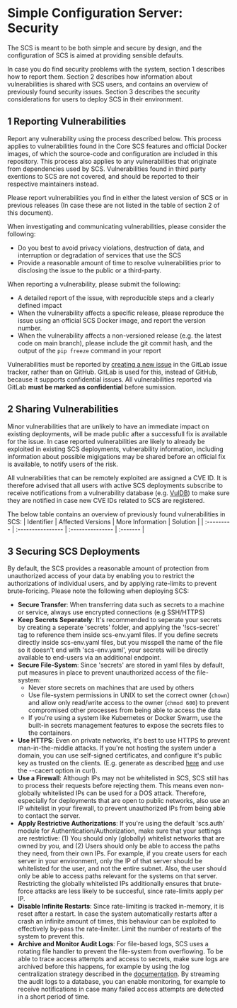 # Simple Configuration Server: Security
The SCS is meant to be both simple and secure by design, and the configuration
of SCS is aimed at providing sensible defaults.

In case you do find security problems with the system, section 1 describes
how to report them. Section 2 describes how information about
vulnerabilities is shared with SCS users, and contains an overview of
previously found security issues. Section 3 describes the security
considerations for users to deploy SCS in their environment.

## 1 Reporting Vulnerabilities
Report any vulnerability using the process described below. This process
applies to vulnerabilities found in the Core SCS features and official Docker
images, of which the source-code and configuration are included in this
repository. This process also applies to any vulnerabilities that originate
from dependencies used by SCS. Vulnerabilities found in third party
exentions to SCS are not covered, and should be reported to their respective
maintainers instead.

Please report vulnerabilities you find in either the latest version of SCS
or in previous releases (In case these are not listed in the table of section
2 of this document).

When investigating and communicating vulnerabilities, please consider the
following:
* Do you best to avoid privacy violations, destruction of data, and
  interruption or degradation of services that use the SCS
* Provide a reasonable amount of time to resolve vulnerabilities prior to
  disclosing the issue to the public or a third-party.

When reporting a vulnerability, please submit the following:
* A detailed report of the issue, with reproducible steps and a clearly
  defined impact
* When the vulnerability affects a specific release, please reproduce the issue
  using an official SCS Docker image, and report the version number.
* When the vulnerability affects a non-versioned release (e.g. the latest
  code on main branch), please include the git commit hash, and the output of
  the `pip freeze` command in your report

Vulnerabilities must be reported by [creating a new issue](https://gitlab.com/tom-brouwer/simple-configuration-server/-/issues/new)
in the GitLab issue tracker, rather than on GitHub. GitLab is used for this,
instead of GitHub, because it supports confidential issues. All vulnerabilities
reported via GitLab **must be marked as confidential** before sumission.

## 2 Sharing Vulnerabilities
Minor vulnerabilities that are unlikely to have an immediate impact on existing
deployments, will be made public after a successfull fix is available for the
issue. In case reported vulnerabilities are likely to already be exploited in
existing SCS deployments, vulnerability information, including information
about possible migigations may be shared before an official fix is available,
to notify users of the risk.

All vulnerabilities that can be remotely exploited are assigned a CVE ID.
It is therefore advised that all users with active SCS deployments subscribe
to receive notifications from a vulnerability database (e.g. [VulDB](https://vuldb.com/))
to make sure they are notified in case new CVE IDs related to SCS are registered.

The below table contains an overview of previously found vulnerabilities in
SCS:
| Identifier | Affected Versions | More Information | Solution |
| :--------- | :---------------- | :--------------- | :------- |

## 3 Securing SCS Deployments
By default, the SCS provides a reasonable amount of protection from
unauthorized access of your data by enabling you to restrict the authorizations
of individual users, and by applying rate-limits to prevent brute-foricing.
Please note the following when deploying SCS:

* **Secure Transfer**: When transferring data such as secrets to a machine or
  service, always use encrypted connections (e.g SSH/HTTPS)
* **Keep Secrets Seperately**: It's recommended to seperate your secrets
  by creating a seperate 'secrets' folder, and applying the '!scs-secret' tag
  to reference them inside scs-env.yaml files. If you define secrets directly
  inside scs-env.yaml files, but you misspell the name of the file so it
  doesn't end   with 'scs-env.yaml', your secrets will be directly
  available to end-users via an additional endpoint.
* **Secure File-System**: Since 'secrets' are stored in yaml files by default,
  put measures in place to prevent unauthorized access of the file-system:
    * Never store secrets on machines that are used by others
    * Use file-system permissions in UNIX to set the correct owner (`chown`)
      and allow only read/write access to the owner (`chmod 600`) to prevent
      compromised other processes from being able to access the data
    * If you're using a system like Kubernetes or Docker Swarm, use the
      built-in secrets management features to expose the secrets files to the
      containers.
* **Use HTTPS**: Even on private networks, it's best to use HTTPS
  to prevent man-in-the-middle attacks. If you're not hosting the system under
  a domain, you can use self-signed certificates, and configure it's public key
  as trusted on the clients. (E.g. generate as described [here](https://www.digitalocean.com/community/tutorials/how-to-create-a-self-signed-ssl-certificate-for-nginx-in-ubuntu-22-04)
  and use the --cacert option in curl).
* **Use a Firewall**: Although IPs may not be whitelisted in SCS, SCS still has
  to process their requests before rejecting them. This means even non-globally
  whitelisted IPs can be used for a DOS attack. Therefore, especially for
  deployments that are open to public networks, also use an IP whitelist in
  your firewall, to prevent unauthorized IPs from being able to contact the
  server.
* **Apply Restrictive Authorizations**: If you're using the default 'scs.auth'
  module for Authentication/Authorization, make sure that your settings are
  restrictive: (1) You should only (globally) whitelist networks that are
  owned by you, and (2) Users should only be able to access the paths they
  need, from their own IPs. For example, if you create users for each server
  in your environment, only the IP of that server should be whitelisted for the
  user, and not the entire subnet. Also, the user should only be able to
  access paths relevant for the systems on that server. Restricting
  the globally whitelisted IPs additionally ensures that brute-force attacks
  are less likely to be succesful, since rate-limits apply per IP.
* **Disable Infinite Restarts**: Since rate-limiting is tracked in-memory,
  it is reset after a restart. In case the system automatically restarts after
  a crash an infinite amount of times, this behaviour can be exploited to
  effectively by-pass the rate-limiter. Limit the number of restarts of the
  system to prevent this.
* **Archive and Monitor Audit Logs**: For file-based logs, SCS uses a rotating
  file handler to prevent the file-system from overflowing. To be able to trace
  access attempts and access to secrets, make sure logs are archived before
  this happens, for example by using the log centralization strategy described
  in the [documentation](https://simple-configuration-server.com/docs/deployment/log-centralization).
  By streaming the audit logs to a database, you can enable monitoring, for
  example to receive notifications in case many failed access attempts are
  detected in a short period of time.
